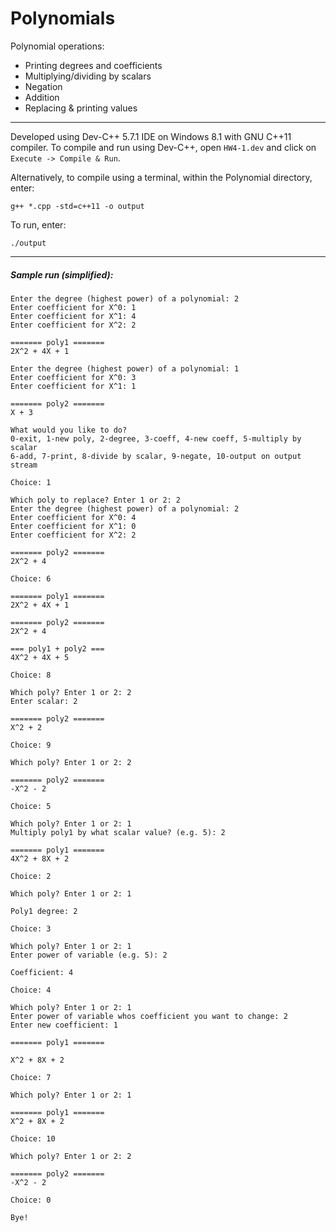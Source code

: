 # Polynomials

Polynomial operations:
* Printing degrees and coefficients
* Multiplying/dividing by scalars
* Negation
* Addition
* Replacing & printing values

<hr>

Developed using Dev-C++ 5.7.1 IDE on Windows 8.1 with GNU C++11 compiler. To compile and run using Dev-C++, open `HW4-1.dev` and click on `Execute -> Compile & Run`.

Alternatively, to compile using a terminal, within the Polynomial directory, enter:

```
g++ *.cpp -std=c++11 -o output
```

To run, enter:

```
./output
```

<hr>

##### Sample run (simplified):

```
Enter the degree (highest power) of a polynomial: 2
Enter coefficient for X^0: 1
Enter coefficient for X^1: 4
Enter coefficient for X^2: 2

======= poly1 =======
2X^2 + 4X + 1

Enter the degree (highest power) of a polynomial: 1
Enter coefficient for X^0: 3
Enter coefficient for X^1: 1

======= poly2 =======
X + 3

What would you like to do?
0-exit, 1-new poly, 2-degree, 3-coeff, 4-new coeff, 5-multiply by scalar
6-add, 7-print, 8-divide by scalar, 9-negate, 10-output on output stream
```
```
Choice: 1

Which poly to replace? Enter 1 or 2: 2
Enter the degree (highest power) of a polynomial: 2
Enter coefficient for X^0: 4
Enter coefficient for X^1: 0
Enter coefficient for X^2: 2

======= poly2 =======
2X^2 + 4
```
```
Choice: 6

======= poly1 =======
2X^2 + 4X + 1

======= poly2 =======
2X^2 + 4

=== poly1 + poly2 ===
4X^2 + 4X + 5
```
```
Choice: 8

Which poly? Enter 1 or 2: 2
Enter scalar: 2

======= poly2 =======
X^2 + 2
```
```
Choice: 9

Which poly? Enter 1 or 2: 2

======= poly2 =======
-X^2 - 2
```
```
Choice: 5

Which poly? Enter 1 or 2: 1
Multiply poly1 by what scalar value? (e.g. 5): 2

======= poly1 =======
4X^2 + 8X + 2
```
```
Choice: 2

Which poly? Enter 1 or 2: 1

Poly1 degree: 2
```
```
Choice: 3

Which poly? Enter 1 or 2: 1
Enter power of variable (e.g. 5): 2

Coefficient: 4
```
```
Choice: 4

Which poly? Enter 1 or 2: 1
Enter power of variable whos coefficient you want to change: 2
Enter new coefficient: 1

======= poly1 =======

X^2 + 8X + 2
```
```
Choice: 7

Which poly? Enter 1 or 2: 1

======= poly1 =======
X^2 + 8X + 2
```
```
Choice: 10

Which poly? Enter 1 or 2: 2

======= poly2 =======
-X^2 - 2
```
```
Choice: 0

Bye!
```
